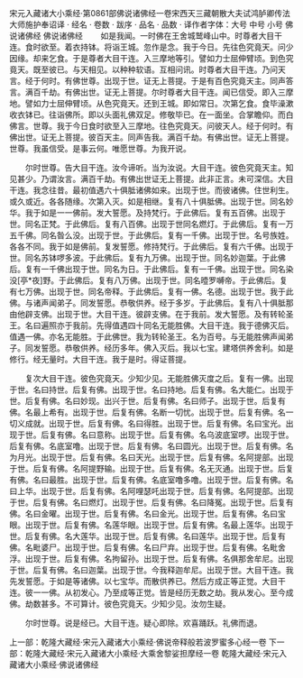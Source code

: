 宋元入藏诸大小乘经·第0861部佛说诸佛经一卷宋西天三藏朝散大夫试鸿胪卿传法大师施护奉诏译
· 经名 · 卷数 · 跋序
· 品名 · 品数 · 译作者字体：大号 中号 小号
佛说诸佛经
佛说诸佛经
　　如是我闻。一时佛在王舍城鹫峰山中。时尊者大目干连。食时欲至。着衣持钵。将诣王城。忽作是念。我于今日。先往色究竟天。问少因缘。却来乞食。于是尊者大目干连。入三摩地等引。譬如力士屈伸臂顷。到色究竟天。既至彼已。与天相见。以种种软语。互相问讯。时尊者大目干连。乃问天言。经于何时。有佛世尊。出现于世。证无上菩提。于是有百色究竟天主。同声答言。满百千劫。有佛出世。证无上菩提。尔时尊者大目干连。闻已信受。即入三摩地。譬如力士屈伸臂顷。从色究竟天。还到王城。即如常日。次第乞食。食毕澡漱收衣钵已。往诣佛所。即以头面礼佛双足。修敬毕已。在一面坐。合掌瞻仰。而白佛言。世尊。我于今日食时欲至入三摩地。往色究竟天。问彼天人。经于何时。有佛出世。证无上菩提。彼百天主。同声告我。满百千劫。有佛出世。证无上菩提。世尊。我虽信受。是事云何。唯愿世尊。为我开说。

　　尔时世尊。告大目干连。汝今谛听。当为汝说。大目干连。彼色究竟天主。知见甚少。乃谓汝言。满百千劫。有佛出世证无上菩提。此非正言。未可深信。大目干连。我念往昔。最初值遇六十俱胝诸佛如来。出现于世。而彼诸佛。住世利生。或久或近。各各随缘。次第入灭。如是相继。复有八十俱胝佛。出现于世。同名妙华。我于如是一一佛前。发大誓愿。及持梵行。于此佛后。复有五百佛。出现于世。同名正梵。于此佛后。复有八百佛。出现于世同名燃灯。于此佛后。复有一万五千佛。同名昝么没。出现于世。于此佛后。复有一千佛。出现于世。名号族姓。各各不同。我于如是佛前。复发誓愿。修持梵行。于此佛后。复有六千佛。出现于世。同名苏钵啰多波。于此佛后。复有九万佛。出现于世。同名妙迦葉。于此佛后。复有一千佛出现于世。同名为日。于此佛后。复有一千佛。出现于世。同名染没[亭*夜]野。于此佛后。复有八万佛。出现于世。同名曀罗嚩帝。于此佛后。复有七万佛。出现于世。同名帝释。于此佛后。复有一佛。名德。出现于世。我于此佛。与诸声闻弟子。同发誓愿。恭敬供养。经于多岁。于此佛后。复有八十俱胝那由他辟支佛。出现于世。大目干连。彼辟支佛。在于我前。发大誓愿。及有转轮圣王。名曰遍照亦于我前。先得值遇四十同名无能胜佛。大目干连。我于德佛灭后。值遇一佛。亦名无能胜。于此佛世。我为转轮圣王。名为百号。与无能胜佛声闻弟子。同发誓愿。恭敬供养。经历多年。佛入灭后。我以七宝。建塔供养舍利。如是修行。经无量时。大目干连。我于是时。得证菩提。

　　复次大目干连。彼色究竟天。少知少见。无能胜佛灭度之后。复有一佛。出现于世。名曰持世。后复有佛。出现于世。名曰持地。后复有佛。名大能仁。出现于世。后复有佛。名曰妙现。出兴于世。后复有佛。名曰师子。出现于世。后复有佛。名最上希有。出现于世。后复有佛。名断一切忧。出现于世。后复有佛。名一切义成就。出现于世。后复有佛。名曰得胜。出现于世。后复有佛。名曰宝光。出现于世。后复有佛。名曰意称。出现于世。后复有佛。名乌波底室啰。出现于世。后复有佛。名底室噜。出现于世。后复有佛。名曰圆光。出现于世。后复有佛。名为月光。出现于世。后复有佛。名曰天光。出现于世。后复有佛。名阿提部。出现于世。后复有佛。名阿提野输。出现于世。后复有佛。名无灭通。出现于世。后复有佛。名曰最胜。出现于世。后复有佛。名底室噜多噜。出现于世。后复有佛。名曰上华。出现于世。后复有佛。名阿哩瑟吒出现于世。后复有佛。名阿提部。出现于世。后复有佛。名曰燃灯。出现于世。后复有佛。名曰降冤。出现于世。后复有佛。名曰金曜。出现于世。后复有佛。名曰金光。出现于世。后复有佛。名曰宝眼。出现于世。后复有佛。名莲华眼。出现于世。后复有佛。名最上莲华。出现于世。后复有佛。名大莲华。出现于世。后复有佛。名曰莲华。出现于世。后复有佛。名毗婆尸。出现于世。后复有佛。名曰尸弃。出现于世。后复有佛。名毗舍浮。出现于世。后复有佛。名拘留孙。出现于世。后复有佛。名俱那舍牟尼。出现于世。后复有佛。名曰迦葉。出现于世。今我释迦牟尼。出现于世。大目干连。我先发誓愿。于如是等诸佛。以七宝华。而散供养已。然后方成正等正觉。大目干连。彼一一佛。从初发心。乃至成等正觉。皆是经历无数之劫。我从发心。至今成佛。劫数甚多。不可算计。彼色究竟天。少知少见。汝勿生疑。

　　尔时世尊。说是经已。大目干连。疑心即除。欢喜踊跃。礼佛而退。

上一部：乾隆大藏经·宋元入藏诸大小乘经·佛说帝释般若波罗蜜多心经一卷
下一部：乾隆大藏经·宋元入藏诸大小乘经·大乘舍黎娑担摩经一卷
乾隆大藏经·宋元入藏诸大小乘经·佛说诸佛经